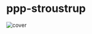 # ppp-stroustrup

![cover]([https://images-na.ssl-images-amazon.com/images/I/51j679vpDGL._SX406_BO1,204,203,200_.jpg](https://www.stroustrup.com/PPP2frontNback.jpg))
